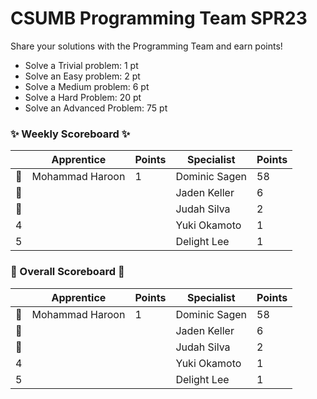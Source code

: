 # CSUMB Programming Team SPR23

Share your solutions with the Programming Team and earn points!

- Solve a Trivial problem: 1 pt
- Solve an Easy problem: 2 pt
- Solve a Medium problem: 6 pt
- Solve a Hard Problem: 20 pt
- Solve an Advanced Problem: 75 pt

### ✨ Weekly Scoreboard ✨
| |Apprentice|Points|Specialist|Points|
|-------|-------|-------|-------|-------|
|🥇|Mohammad Haroon|1|Dominic Sagen|58|
|🥈| | |Jaden Keller|6|
|🥉| | |Judah Silva|2|
|4| | |Yuki Okamoto|1|
|5| | |Delight Lee|1|

### 🏁 Overall Scoreboard 🏁
| |Apprentice|Points|Specialist|Points|
|-------|-------|-------|-------|-------|
|🥇|Mohammad Haroon|1|Dominic Sagen|58|
|🥈| | |Jaden Keller|6|
|🥉| | |Judah Silva|2|
|4| | |Yuki Okamoto|1|
|5| | |Delight Lee|1|
